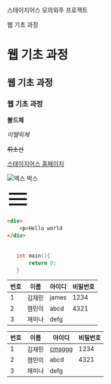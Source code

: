 <!-- MARKDOWN
Markup 언어의 일종
쓰는데로 표현해주는(연산이 없는 언어) ex)HTML,CSS

작성 내용을 HTML로 변경해줌.
HTML 코드 보기가 있음. 지금까지 작성한 것들이 코드로 보임.
쉽게 HTML로 문서를 작성하게 해주는 언어

깃허브 메인페이지, 프로젝트 설명 -->

스테이지어스 모의외주 프로젝트

웹 기초 과정
    
<!-- 한줄 개행은 한칸 띄어서 -->

# 웹 기초 과정
## 웹 기초 과정
### 웹 기초 과정

<!-- h 태그 -->

**볼드체**

*이탤릭체*

~~취소선~~

<!-- a 태그 -->
<!-- []: 출력문구, (): 사이트 주소-->
[스테이지어스 홈페이지](https://stageus.co.kr)

<!-- img -->
<!-- []: 없을 시 내용, (): 이미지 주소 -->
![엑스 박스](https://www.stageus.co.kr/img/stageus_logo_white.png)

![엑스 박스](/source/member_menu.png)

<!-- code 태그 -->
```html
<div>
    <p>Hello world
</div>
```

```c++

   int main(){
       return 0;
   } 
```

|번호|이름|아이디|비밀번호|
|---|---|---|---|
|1|김재민|james|1234|
|2|잼민이|abcd|4321|
|3|재미나|defg|

|번호|이름|아이디|비밀번호|
|---|:-:|---|---|
|1|김재민|[cmsggg](~~~)|1234|
|2|잼민이|abcd|4321|
|3|재미나|defg|
